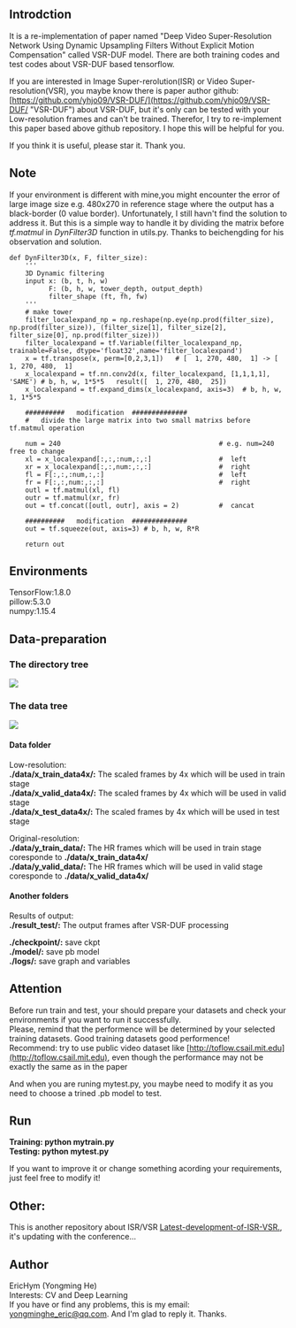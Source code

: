 ## Introdction
It is a re-implementation of paper named "Deep Video Super-Resolution Network Using Dynamic Upsampling Filters Without Explicit Motion Compensation" called VSR-DUF model. There are both training codes and test codes about VSR-DUF based tensorflow.  

If you are interested in Image Super-rerolution(ISR) or Video Super-resolution(VSR), you maybe know there is paper author github: [https://github.com/yhjo09/VSR-DUF/](https://github.com/yhjo09/VSR-DUF/ "VSR-DUF")  about VSR-DUF, but it's only can be tested with your Low-resolution frames and can't be trained. Therefor, I try to re-implement this paper based above github repository. I hope this will be helpful for you. 

If you think it is useful, please star it. Thank you.

## Note
If your environment is different with mine,you might encounter the error of large image size e.g. 480x270 in reference stage where the output has a black-border (0 value border). Unfortunately, I still havn't find the solution to address it. But this is a simple way to handle it by dividing the matrix before *tf.matmul* in *DynFilter3D* function in utils.py. Thanks to beichengding for his observation and solution.
```
def DynFilter3D(x, F, filter_size):
    '''
    3D Dynamic filtering
    input x: (b, t, h, w)
          F: (b, h, w, tower_depth, output_depth)
          filter_shape (ft, fh, fw)
    '''
    # make tower
    filter_localexpand_np = np.reshape(np.eye(np.prod(filter_size), np.prod(filter_size)), (filter_size[1], filter_size[2], filter_size[0], np.prod(filter_size)))
    filter_localexpand = tf.Variable(filter_localexpand_np, trainable=False, dtype='float32',name='filter_localexpand') 
    x = tf.transpose(x, perm=[0,2,3,1])   # [  1, 270, 480,  1] -> [  1, 270, 480,  1] 
    x_localexpand = tf.nn.conv2d(x, filter_localexpand, [1,1,1,1], 'SAME') # b, h, w, 1*5*5   result([  1, 270, 480,  25])
    x_localexpand = tf.expand_dims(x_localexpand, axis=3)  # b, h, w, 1, 1*5*5

    ##########   modification  ##############
    #   divide the large matrix into two small matrixs before tf.matmul operation

    num = 240                                        # e.g. num=240 free to change
    xl = x_localexpand[:,:,:num,:,:]                 #  left
    xr = x_localexpand[:,:,num:,:,:]                 #  right
    fl = F[:,:,:num,:,:]                             #  left
    fr = F[:,:,num:,:,:]                             #  right
    outl = tf.matmul(xl, fl) 
    outr = tf.matmul(xr, fr) 
    out = tf.concat([outl, outr], axis = 2)          #  cancat

    ##########   modification  ##############
    out = tf.squeeze(out, axis=3) # b, h, w, R*R

    return out
```

## Environments
TensorFlow:1.8.0  
pillow:5.3.0  
numpy:1.15.4

## Data-preparation

### The directory tree
![](https://github.com/HymEric/VSR-DUF-Reimplement/blob/master/tree%20png/folder%20tree.png)

### The data tree
![](https://github.com/HymEric/VSR-DUF-Reimplement/blob/master/tree%20png/data%20tree.png)

#### Data folder
Low-resolution:  
**./data/x_train_data4x/:** The scaled frames by 4x which will be used in train stage  
**./data/x_valid_data4x/:** The scaled frames by 4x which will be used in valid stage  
**./data/x_test_data4x/:** The scaled frames by 4x which will be used in test stage

Original-resolution:  
**./data/y_train_data/:** The HR frames which will be used in train stage coresponde to **./data/x_train_data4x/**  
**./data/y_valid_data/:** The HR frames which will be used in valid stage coresponde to **./data/x_valid_data4x/**

#### Another folders

Results of output:  
**./result_test/:** The output frames after VSR-DUF processing

**./checkpoint/:** save ckpt  
**./model/:** save pb model  
**./logs/:** save graph and variables  



## Attention

Before run train and test, your should prepare your datasets and check your environments if you want to run it successfully.   
Please, remind that the performence will be determined by your selected training datasets. Good training datasets good performence!   
Recommend: try to use public video dataset like [http://toflow.csail.mit.edu](http://toflow.csail.mit.edu), even though the performance may not be exactly the same as in the paper

And when you are runing mytest.py, you maybe need to modify it as you need to choose a trined .pb model to test.

## Run
**Training: python mytrain.py  
Testing: python mytest.py**

If you want to improve it or change something acording your requirements, just feel free to modify it!

## Other:
This is another repository about ISR/VSR [Latest-development-of-ISR-VSR.](https://github.com/HymEric/latest-development-of-ISR-VSR), it's updating with the conference...

## Author
EricHym (Yongming He)   
Interests: CV and Deep Learning  
If you have or find any problems, this is my email: [yongminghe_eric@qq.com](yongminghe_eric@qq.com). And I'm glad to reply it.
Thanks. 
